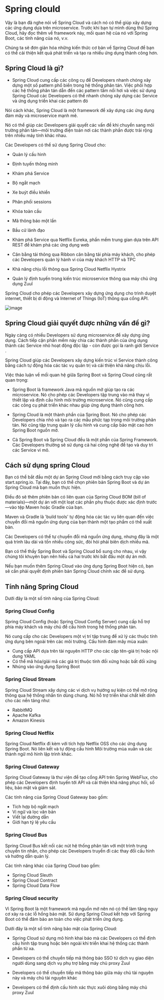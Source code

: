 # Spring clould

Vậy là bạn đã nghe nói về Spring Cloud và cách nó có thể giúp xây dựng các ứng dụng dựa trên microservice. Trước khi bạn tự mình dùng thử Spring Cloud, hãy đọc thêm về framework này, mối quan hệ của nó với Spring Boot, các tính năng của nó, v.v.

Chúng ta sẽ đơn giản hóa những kiến ​​thức cơ bản về Spring Cloud để bạn có thể cải thiện kết quả phát triển và tạo ra nhiều ứng dụng thành công hơn.

## Spring Cloud là gì?

- Spring Cloud cung cấp các công cụ để Developers  nhanh chóng xây dựng một số pattern phổ biến trong hệ thống phân tán. Việc phối hợp các hệ thống phân tán dẫn đến các pattern tấm nồi hơi và việc sử dụng Spring Cloud các Developers  có thể nhanh chóng xây dựng các Service  và ứng dụng triển khai các pattern đó

Nói cách khác, Spring Cloud là một framework để xây dựng các ứng dụng đám mây và microservice mạnh mẽ.

Nó có thể giúp các Developers  giải quyết các vấn đề khi chuyển sang môi trường phân tán—môi trường điện toán nơi các thành phần được trải rộng trên nhiều máy tính khác nhau.

Các Developers  có thể sử dụng Spring Cloud cho:

- Quản lý cấu hình

- Định tuyến thông minh

- Khám phá Service 

- Bộ ngắt mạch

- Xe buýt điều khiển

- Phân phối sessions

- Khóa toàn cầu

- Mã thông báo một lần

- Bầu cử lãnh đạo

- Khám phá Service  qua Netflix Eureka, phần mềm trung gian dựa trên API REST để khám phá các ứng dụng web

- Cân bằng tải thông qua Ribbon cân bằng tải phía máy khách, cho phép các Developers  quản lý hành vi của máy khách HTTP và TPC

- Khả năng chịu lỗi thông qua Spring Cloud Netflix Hystrix

- Quản lý định tuyến trong kiến ​​trúc microservice thông qua máy chủ ứng dụng Zuul

 Spring Cloud cho phép các Developers  xây dựng ứng dụng cho trình duyệt internet, thiết bị di động và Internet of Things (IoT) thông qua cổng API.

![image](https://github.com/thangdtph27626/spring-clould/assets/109157942/b0c35903-4c54-49dc-9e55-1087aad2760d)

 ## Spring Cloud giải quyết được những vấn đề gì?

 Ngày càng có nhiều Developers  sử dụng microservice để xây dựng ứng dụng. Cách tiếp cận phần mềm này chia các thành phần của ứng dụng thành các Service  nhỏ hoạt động độc lập - còn được gọi là ranh giới Service .

Spring Cloud giúp các Developers  xây dựng kiến ​​trúc vi Service  thành công bằng cách tự động hóa các tác vụ quản trị và cải thiện khả năng chịu lỗi.

Việc thảo luận về mối quan hệ giữa Spring Boot và Spring Cloud cũng rất quan trọng:

- Spring Boot là framework Java mã nguồn mở giúp tạo ra các microservice. Nó cho phép các Developers  tập trung vào mã thay vì thiết lập và định cấu hình môi trường microservice. Nó cũng cung cấp các công cụ phát triển khác nhau giúp ứng dụng thành công hơn.

- Spring Cloud là một thành phần của Spring Boot. Nó cho phép các Developers  chia nhỏ và tạo ra các mẫu phức tạp trong môi trường phân tán. Nó cũng tập trung quản lý cấu hình và cung cấp bảo mật cao hơn Spring Boot nguồn mở.

- Cả Spring Boot và Spring Cloud đều là một phần của Spring Framework. Các Developers  thường sẽ sử dụng cả hai công nghệ để tạo và duy trì các Service  vi mô.

## Cách sử dụng spring Cloud 

Bạn có thể bắt đầu một dự án Spring Cloud mới bằng cách truy cập vào start.spring.io. Tại đây, bạn có thể chọn phiên bản Spring Boot và dự án Spring Cloud mà bạn muốn thực hiện.

Điều đó sẽ thêm phiên bản có liên quan của Spring Cloud BOM (bill of materials)—một dự án với một loạt các phần phụ thuộc được xác định trước—vào tệp Maven hoặc Gradle của bạn.

Maven và Gradle là 'build tools' tự động hóa các tác vụ liên quan đến việc chuyển đổi mã nguồn ứng dụng của bạn thành một tạo phẩm có thể xuất bản.

Các Developers  có thể tự chuyển đổi mã nguồn ứng dụng, nhưng đây là một quá trình lâu dài và tốn nhiều công sức, đòi hỏi phải biên dịch nhiều mã.

Bạn có thể thấy Spring Boot và Spring Cloud bổ sung cho nhau, vì vậy chúng tôi khuyên bạn nên hiểu cả hai trước khi bắt đầu một dự án mới.

Nếu bạn muốn thêm Spring Cloud vào ứng dụng Spring Boot hiện có, bạn sẽ cần phải quyết định phiên bản Spring Cloud chính xác để sử dụng.

## Tính năng Spring Cloud

Dưới đây là một số tính năng của Spring Cloud:

### Spring Cloud Config
Spring Cloud Config (hoặc Spring Cloud Config Server) cung cấp hỗ trợ phía máy khách và máy chủ để cấu hình trong hệ thống phân tán.

Nó cung cấp cho các Developers  một vị trí tập trung để xử lý các thuộc tính ứng dụng bên ngoài trên các môi trường. Cấu hình đám mây mùa xuân:

- Cung cấp API dựa trên tài nguyên HTTP cho các cặp tên-giá trị hoặc nội dung YAML
- Có thể mã hóa/giải mã các giá trị thuộc tính đối xứng hoặc bất đối xứng
- Nhúng vào ứng dụng Spring Boot

### Spring Cloud Stream

Spring Cloud Stream xây dựng các vi dịch vụ hướng sự kiện có thể mở rộng thông qua hệ thống nhắn tin dùng chung. Nó hỗ trợ triển khai chất kết dính cho các nền tảng như:

- RabbitMQ
- Apache Kafka
- Amazon Kinesis

### Spring Cloud Netflix
Spring Cloud Netflix đi kèm với tích hợp Netflix OSS cho các ứng dụng Spring Boot. Nó liên kết và tự động cấu hình Môi trường mùa xuân và các thành ngữ mô hình lập trình khác.

### Spring Cloud Gateway 
Spring Cloud Gateway là thư viện để tạo cổng API trên Spring WebFlux, cho phép các Developers  định tuyến tới API và cải thiện khả năng phục hồi, số liệu, bảo mật và giám sát.

Các tính năng của Spring Cloud Gateway bao gồm:

- Tích hợp bộ ngắt mạch
- Vị ngữ và lọc văn bản
- Viết lại đường dẫn
- Giới hạn tỷ lệ yêu cầu
  
### Spring Cloud Bus

Spring Cloud Bus kết nối các nút hệ thống phân tán với một trình trung chuyển tin nhắn, cho phép các Developers  truyền đi các thay đổi cấu hình và hướng dẫn quản lý.

Các tính năng khác của Spring Cloud bao gồm:
- Spring Cloud Sleuth
- Spring Cloud Contract
- Spring Cloud Data Flow

### Spring Cloud security

Vì Spring Boot là một framework mã nguồn mở nên nó có thể làm tăng nguy cơ xảy ra các lỗ hổng bảo mật. Sử dụng Spring Cloud kết hợp với Spring Boot có thể đảm bảo an toàn cho việc phát triển ứng dụng.

Dưới đây là một số tính năng bảo mật của Spring Cloud:

- Spring Cloud sử dụng mô hình khai báo mà các Developers  có thể định cấu hình tập trung hoặc bên ngoài khi triển khai hệ thống các thành phần từ xa.

- Developers  có thể chuyển tiếp mã thông báo SSO từ dịch vụ giao diện người dùng sang dịch vụ phụ trợ bằng máy chủ proxy Zuul

- Developers  có thể chuyển tiếp mã thông báo giữa máy chủ tài nguyên này và máy chủ tài nguyên khác

- Developers  có thể định cấu hình xác thực xuôi dòng bằng máy chủ proxy Zuul

